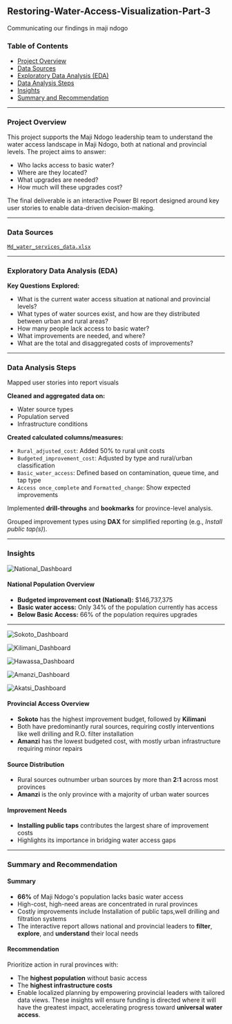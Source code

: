 ## Restoring-Water-Access-Visualization-Part-3
Communicating our findings in maji ndogo

### Table of Contents
- [Project Overview](#project-overview)
- [Data Sources](#data-sources)
- [Exploratory Data Analysis (EDA)](#exploratory-data-analysis-eda)
- [Data Analysis Steps](#data-analysis-steps)
- [Insights](#insights)
- [Summary and Recommendation](#summary-and-recommendation)

---

### Project Overview
This project supports the Maji Ndogo leadership team to understand the water access landscape in Maji Ndogo, both at national and provincial levels. The project aims to answer:

- Who lacks access to basic water?  
- Where are they located?  
- What upgrades are needed?  
- How much will these upgrades cost?

The final deliverable is an interactive Power BI report designed around key user stories to enable data-driven decision-making.

---

###  Data Sources
[`Md_water_services_data.xlsx`](Md_water_services_data.xlsx)


---

### Exploratory Data Analysis (EDA)
**Key Questions Explored:**

- What is the current water access situation at national and provincial levels?  
- What types of water sources exist, and how are they distributed between urban and rural areas?  
- How many people lack access to basic water?   
- What improvements are needed, and where?  
- What are the total and disaggregated costs of improvements?

---

### Data Analysis Steps

Mapped user stories into report visuals

**Cleaned and aggregated data on:**
- Water source types  
- Population served  
- Infrastructure conditions  

**Created calculated columns/measures:**
- `Rural_adjusted_cost`: Added 50% to rural unit costs  
- `Budgeted_improvement_cost`: Adjusted by type and rural/urban classification  
- `Basic_water_access`: Defined based on contamination, queue time, and tap type  
- `Access once_complete` and `Formatted_change`: Show expected improvements  

Implemented **drill-throughs** and **bookmarks** for province-level analysis.

Grouped improvement types using **DAX** for simplified reporting (e.g., _Install public tap(s)_).

---

### Insights

![National_Dashboard](National.png)

#### National Population Overview
- **Budgeted improvement cost (National):** $146,737,375  
- **Basic water access:** Only 34% of the population currently has access  
- **Below Basic Access:** 66% of the population requires upgrades  

---
![Sokoto_Dashboard](Sokoto.png)  

![Kilimani_Dashboard](Kilimani.png)  

![Hawassa_Dashboard](Hawassa.png)  

![Amanzi_Dashboard](Amanzi.png)  

![Akatsi_Dashboard](Akatsi.png)  


#### Provincial Access Overview
- **Sokoto** has the highest improvement budget, followed by **Kilimani**  
- Both have predominantly rural sources, requiring costly interventions like well drilling and R.O. filter installation  
- **Amanzi** has the lowest budgeted cost, with mostly urban infrastructure requiring minor repairs  

#### Source Distribution
- Rural sources outnumber urban sources by more than **2:1** across most provinces  
- **Amanzi** is the only province with a majority of urban water sources  

#### Improvement Needs
- **Installing public taps** contributes the largest share of improvement costs  
- Highlights its importance in bridging water access gaps  

---

### Summary and Recommendation

#### Summary
- **66%** of Maji Ndogo's population lacks basic water access  
- High-cost, high-need areas are concentrated in rural provinces  
- Costly improvements include Installation of public taps,well drilling and filtration systems  
- The interactive report allows national and provincial leaders to **filter**, **explore**, and **understand** their local needs  

#### Recommendation
Prioritize action in rural provinces with:

- The **highest population** without basic access  
- The **highest infrastructure costs**  
- Enable localized planning by empowering provincial leaders with tailored data views. These insights will ensure funding is directed where it will have the greatest impact, accelerating progress toward **universal water access**.

